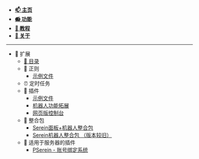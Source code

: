 
- [**📫 主页**](../README.md)
- [**📻 功能**](../Function/README.md)
- [**🔮 教程**](../Tutorial/README.md)
- [**📔 关于**](../About.md)

---

- 🌌 扩展
  - [📖 目录](README.md)
  - 📜 正则
    - [示例文件](Regex_Demo.json.md)
  - ⏰ 定时任务
  - 🧩 插件
    - [示例文件](Example.js.md)
    - [机器人功能拓展](BotExtension.js.md)
    - [网页版控制台](WebConsole.js.md)
  - 💼 整合包
    - [Serein面板+机器人整合包](https://www.minebbs.com/resources/serein.4390/)
    - [Serein机器人整合包 （版本较旧）](https://www.minebbs.com/threads/serein.12192/)
  - 🧀 适用于服务器的插件
    - [PSerein - 账号绑定系统](https://www.minebbs.com/resources/pserein.4211/)
